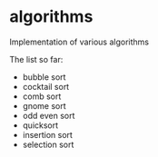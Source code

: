algorithms
==========

Implementation of various algorithms

The list so far:

* bubble sort
* cocktail sort
* comb sort
* gnome sort
* odd even sort
* quicksort
* insertion sort
* selection sort
